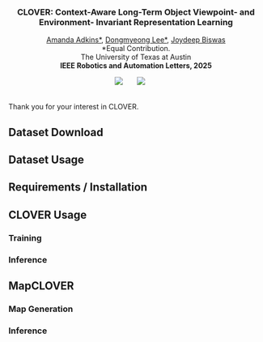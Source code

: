 <h3 align="center"><strong>CLOVER: Context-Aware Long-Term Object Viewpoint- and Environment- Invariant Representation Learning</strong></h3>

  <p align="center">
    <a href="https://mandi1267.github.io">Amanda Adkins*</a>,
    <a href="">Dongmyeong Lee*</a>,
    <a href="https://www.joydeepb.com">Joydeep Biswas</a>
    <br>
    *Equal Contribution.
    <br>
    The University of Texas at Austin
    <br>
    <b>IEEE Robotics and Automation Letters, 2025</b>

</p>

<div align="center">
 <a href='https://arxiv.org/abs/2407.09718'><img src='https://img.shields.io/badge/Paper-arXiv-red'></a> &nbsp;&nbsp;&nbsp;&nbsp;&nbsp;
 <!-- <a href='TODO website'><img src='https://img.shields.io/badge/Project-Page-orange'></a> &nbsp;&nbsp;&nbsp;&nbsp;&nbsp; -->
 <!-- <a href='TODO youtube'><img src='https://img.shields.io/badge/YouTube-Demo-yellow'></a> &nbsp;&nbsp;&nbsp;&nbsp;&nbsp; -->
 <a href='https://github.com/ut-amrl/clover/tree/master?tab=MIT-1-ov-file'><img src='https://img.shields.io/badge/License-MIT-green'></a> &nbsp;&nbsp;&nbsp;&nbsp;&nbsp;
 <br>
 <br>
</div>



Thank you for your interest in CLOVER. 


## Dataset Download




## Dataset Usage


## Requirements / Installation


## CLOVER Usage


### Training


### Inference


## MapCLOVER

### Map Generation


### Inference

